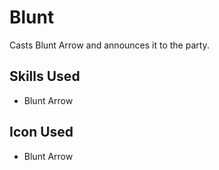# Blunt

Casts Blunt Arrow and announces it to the party.

## Skills Used

 - Blunt Arrow

## Icon Used

 - Blunt Arrow